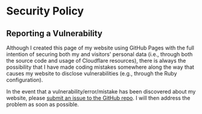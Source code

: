 # Security Policy

## Reporting a Vulnerability

Although I created this page of my website using GitHub Pages with the full
intention of securing both my and visitors' personal data (i.e., through both
the source code and usage of Cloudflare resources), there is always the
possibility that I have made coding mistakes somewhere along the way that causes
my website to disclose vulnerabilities (e.g., through the Ruby configuration).

In the event that a vulnerability/error/mistake has been discovered about my
website, please [submit an issue to the GitHub repo](https://github.com/paultran47/latex-cv-with-biblatex/issues).
I will then address the problem as soon as possible.
